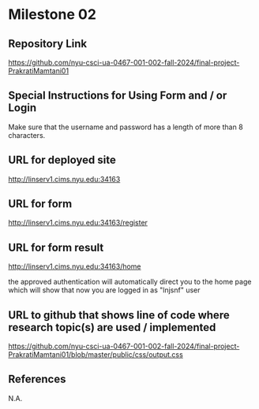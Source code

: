 Milestone 02
===

Repository Link
---
https://github.com/nyu-csci-ua-0467-001-002-fall-2024/final-project-PrakratiMamtani01

Special Instructions for Using Form and / or Login
---
Make sure that the username and password has a length of more than 8 characters.


URL for deployed site 
---
http://linserv1.cims.nyu.edu:34163

URL for form 
---
http://linserv1.cims.nyu.edu:34163/register

URL for form result
---
http://linserv1.cims.nyu.edu:34163/home

the approved authentication will automatically direct you to the home page which will show that now you are logged in as "lnjsnf" user

URL to github that shows line of code where research topic(s) are used / implemented
--- 
https://github.com/nyu-csci-ua-0467-001-002-fall-2024/final-project-PrakratiMamtani01/blob/master/public/css/output.css

References 
---
N.A.